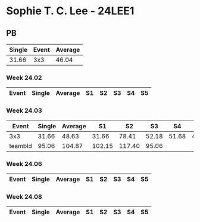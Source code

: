 # Sophie T. C. Lee - 24LEE1

## PB
|Single|Event|Average|
|----|----|----|
|31.66|3x3|46.04|
### Week 24.02
|Event|Single|Average|S1|S2|S3|S4|S5|
|-----|-------|------|--|--|--|--|--|
### Week 24.03
|Event|Single|Average|S1|S2|S3|S4|S5|
|-----|-------|------|--|--|--|--|--|
|3x3|31.66|48.63|31.66|78.41|52.18|51.68|42.04|
|teambld|95.06|104.87|102.15|117.40|95.06| | |
### Week 24.06
|Event|Single|Average|S1|S2|S3|S4|S5|
|-----|-------|------|--|--|--|--|--|
### Week 24.08
|Event|Single|Average|S1|S2|S3|S4|S5|
|-----|-------|------|--|--|--|--|--|
